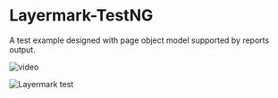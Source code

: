 # Layermark-TestNG 

A test example designed with page object model supported by reports output.



![video](https://github.com/Bariscanates404/voyz-voyz_public/blob/main/layermark.gif)


![Layermark test](https://user-images.githubusercontent.com/103248330/176447618-605dd8c2-ca8f-4f47-a153-a082afb0abd9.png)
